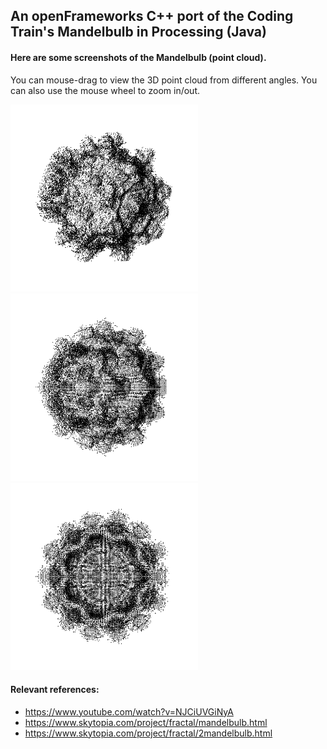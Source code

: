 ## An openFrameworks C++ port of the Coding Train's Mandelbulb in Processing (Java)

#### Here are some screenshots of the Mandelbulb (point cloud). 

You can mouse-drag to view the 3D point cloud from different
angles. You can also use the mouse wheel to zoom in/out.

<img src="./mandelbulb1.png" width=300 />
<img src="./mandelbulb2.png" width=300 />
<img src="./mandelbulb3.png" width=300 />

#### Relevant references: 

- https://www.youtube.com/watch?v=NJCiUVGiNyA
- https://www.skytopia.com/project/fractal/mandelbulb.html
- https://www.skytopia.com/project/fractal/2mandelbulb.html
